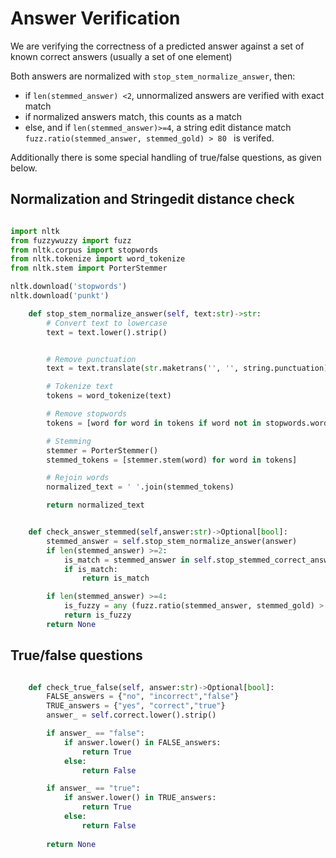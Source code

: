# Answer Verification

We are verifying the correctness of a predicted answer against a set of  known correct answers (usually a set of one element)

Both answers are normalized with `stop_stem_normalize_answer`, then:

* if `len(stemmed_answer) <2`,  unnormalized answers are verified with exact match
* if normalized answers match, this counts as a match
* else, and if `len(stemmed_answer)>=4`,  a string edit distance match  `fuzz.ratio(stemmed_answer, stemmed_gold) > 80 ` is verifed.


Additionally there is some special handling of true/false questions, as given below.



##  Normalization and Stringedit distance check

```python

import nltk
from fuzzywuzzy import fuzz
from nltk.corpus import stopwords
from nltk.tokenize import word_tokenize
from nltk.stem import PorterStemmer

nltk.download('stopwords')
nltk.download('punkt')  

    def stop_stem_normalize_answer(self, text:str)->str:
        # Convert text to lowercase
        text = text.lower().strip()


        # Remove punctuation
        text = text.translate(str.maketrans('', '', string.punctuation))

        # Tokenize text
        tokens = word_tokenize(text)

        # Remove stopwords
        tokens = [word for word in tokens if word not in stopwords.words('english')]

        # Stemming
        stemmer = PorterStemmer()
        stemmed_tokens = [stemmer.stem(word) for word in tokens]

        # Rejoin words
        normalized_text = ' '.join(stemmed_tokens)

        return normalized_text


    def check_answer_stemmed(self,answer:str)->Optional[bool]:
        stemmed_answer = self.stop_stem_normalize_answer(answer)
        if len(stemmed_answer) >=2:
            is_match = stemmed_answer in self.stop_stemmed_correct_answers
            if is_match: 
                return is_match

        if len(stemmed_answer) >=4:
            is_fuzzy = any (fuzz.ratio(stemmed_answer, stemmed_gold) > 80 for stemmed_gold in self.stop_stemmed_correct_answers)
            return is_fuzzy
        return None

```

## True/false questions


```python

    def check_true_false(self, answer:str)->Optional[bool]:
        FALSE_answers = {"no", "incorrect","false"}
        TRUE_answers = {"yes", "correct","true"}
        answer_ = self.correct.lower().strip()

        if answer_ == "false":
            if answer.lower() in FALSE_answers:
                return True
            else:
                return False

        if answer_ == "true":
            if answer.lower() in TRUE_answers:
                return True
            else:
                return False
            
        return None
            
```

